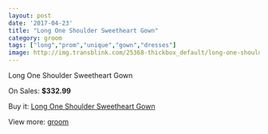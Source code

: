 ```yaml
---
layout: post
date: '2017-04-23'
title: "Long One Shoulder Sweetheart Gown"
category: groom
tags: ["long","prom","unique","gown","dresses"]
image: http://img.transblink.com/25368-thickbox_default/long-one-shoulder-sweetheart-gown.jpg
---
```

Long One Shoulder Sweetheart Gown

On Sales: **$332.99**
<a href="https://www.transblink.com/en/groom/7994-long-one-shoulder-sweetheart-gown.html"><amp-img layout="responsive" width="600" height="600" src="//img.transblink.com/25368-thickbox_default/long-one-shoulder-sweetheart-gown.jpg" alt="Long One Shoulder Sweetheart Gown 0" /></a>
<a href="https://www.transblink.com/en/groom/7994-long-one-shoulder-sweetheart-gown.html"><amp-img layout="responsive" width="600" height="600" src="//img.transblink.com/25370-thickbox_default/long-one-shoulder-sweetheart-gown.jpg" alt="Long One Shoulder Sweetheart Gown 1" /></a>
<a href="https://www.transblink.com/en/groom/7994-long-one-shoulder-sweetheart-gown.html"><amp-img layout="responsive" width="600" height="600" src="//img.transblink.com/25369-thickbox_default/long-one-shoulder-sweetheart-gown.jpg" alt="Long One Shoulder Sweetheart Gown 2" /></a>

Buy it: [Long One Shoulder Sweetheart Gown](https://www.transblink.com/en/groom/7994-long-one-shoulder-sweetheart-gown.html "Long One Shoulder Sweetheart Gown")

View more: [groom](https://www.transblink.com/en/61-groom "groom")